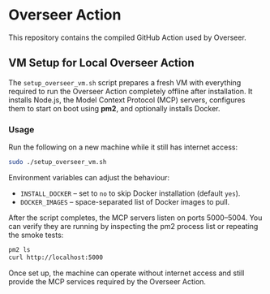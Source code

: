# Overseer Action

This repository contains the compiled GitHub Action used by Overseer.

## VM Setup for Local Overseer Action

The `setup_overseer_vm.sh` script prepares a fresh VM with everything required to run the Overseer Action completely offline after installation. It installs Node.js, the Model Context Protocol (MCP) servers, configures them to start on boot using **pm2**, and optionally installs Docker.

### Usage

Run the following on a new machine while it still has internet access:

```bash
sudo ./setup_overseer_vm.sh
```

Environment variables can adjust the behaviour:

- `INSTALL_DOCKER` – set to `no` to skip Docker installation (default `yes`).
- `DOCKER_IMAGES` – space-separated list of Docker images to pull.

After the script completes, the MCP servers listen on ports 5000–5004. You can verify they are running by inspecting the pm2 process list or repeating the smoke tests:

```bash
pm2 ls
curl http://localhost:5000
```

Once set up, the machine can operate without internet access and still provide the MCP services required by the Overseer Action.
